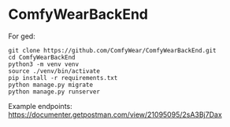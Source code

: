 # ComfyWearBackEnd

For ged:
```
git clone https://github.com/ComfyWear/ComfyWearBackEnd.git
cd ComfyWearBackEnd
python3 -m venv venv
source ./venv/bin/activate
pip install -r requirements.txt
python manage.py migrate
python manage.py runserver
```

Example endpoints:
https://documenter.getpostman.com/view/21095095/2sA3Bj7Dax